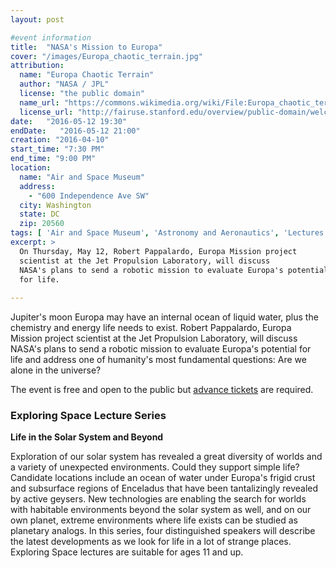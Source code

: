 ```yaml
---
layout: post

#event information
title:  "NASA's Mission to Europa"
cover: "/images/Europa_chaotic_terrain.jpg"
attribution:
  name: "Europa Chaotic Terrain"
  author: "NASA / JPL"
  license: "the public domain"
  name_url: "https://commons.wikimedia.org/wiki/File:Europa_chaotic_terrain.jpg"
  license_url: "http://fairuse.stanford.edu/overview/public-domain/welcome"
date:   "2016-05-12 19:30"
endDate:   "2016-05-12 21:00"
creation: "2016-04-10"
start_time: "7:30 PM"
end_time: "9:00 PM"
location:
  name: "Air and Space Museum"
  address:
    - "600 Independence Ave SW"
  city: Washington
  state: DC
  zip: 20560
tags: [ 'Air and Space Museum', 'Astronomy and Aeronautics', 'Lectures' ]
excerpt: >
  On Thursday, May 12, Robert Pappalardo, Europa Mission project
  scientist at the Jet Propulsion Laboratory, will discuss
  NASA's plans to send a robotic mission to evaluate Europa's potential
  for life.
  
---
```


Jupiter's moon Europa may have an internal ocean of liquid water, plus the
chemistry and energy life needs to exist.  Robert Pappalardo, Europa Mission
project scientist at the Jet Propulsion Laboratory, will discuss NASA's
plans to send a robotic mission to evaluate Europa's potential for life and
address one of humanity's most fundamental questions: Are we alone in the
universe?

The event is free and open to the public but
[advance tickets](http://airandspace.si.edu/events/tickets)
are required.

### Exploring Space Lecture Series

**Life in the Solar System and Beyond**

Exploration of our solar system has revealed a great diversity of
worlds and a variety of unexpected environments. Could they support
simple life? Candidate locations include an ocean of water under
Europa's frigid crust and subsurface regions of Enceladus that have
been tantalizingly revealed by active geysers. New technologies are
enabling the search for worlds with habitable environments beyond
the solar system as well, and on our own planet, extreme environments
where life exists can be studied as planetary analogs. In this
series, four distinguished speakers will describe the latest
developments as we look for life in a lot of strange places.
Exploring Space lectures are suitable for ages 11 and up.